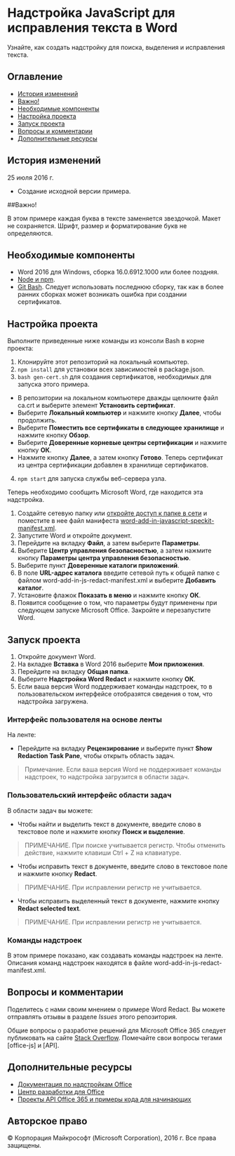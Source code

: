 # Надстройка JavaScript для исправления текста в Word

Узнайте, как создать надстройку для поиска, выделения и исправления текста.    

## Оглавление 
* [История изменений](#История-изменений)
* [Важно!](#Важно!)
* [Необходимые компоненты](#необходимые-компоненты)
* [Настройка проекта](#настройка-проекта)
* [Запуск проекта](#запуск-проекта)
* [Вопросы и комментарии](#вопросы-и-комментарии)
* [Дополнительные ресурсы](#дополнительные-ресурсы)

## История изменений

25 июля 2016 г.
* Создание исходной версии примера.

##Важно!

В этом примере каждая буква в тексте заменяется звездочкой.  Макет не сохраняется.  Шрифт, размер и форматирование букв не определяются.

## Необходимые компоненты

* Word 2016 для Windows, сборка 16.0.6912.1000 или более поздняя.
* [Node и npm](https://nodejs.org/en/).
* [Git Bash](https://git-scm.com/downloads). Следует использовать последнюю сборку, так как в более ранних сборках может возникать ошибка при создании сертификатов.

## Настройка проекта

Выполните приведенные ниже команды из консоли Bash в корне проекта:

1. Клонируйте этот репозиторий на локальный компьютер.
2. ```npm install``` для установки всех зависимостей в package.json.
3. ```bash gen-cert.sh``` для создания сертификатов, необходимых для запуска этого примера. 
* В репозитории на локальном компьютере дважды щелкните файл ca.crt и выберите элемент **Установить сертификат**. 
* Выберите **Локальный компьютер** и нажмите кнопку **Далее**, чтобы продолжить. 
* Выберите **Поместить все сертификаты в следующее хранилище** и нажмите кнопку **Обзор**.  
* Выберите **Доверенные корневые центры сертификации** и нажмите кнопку **ОК**. 
* Нажмите кнопку **Далее**, а затем кнопку **Готово**. Теперь сертификат из центра сертификации добавлен в хранилище сертификатов.
4. ```npm start``` для запуска службы веб-сервера узла.

Теперь необходимо сообщить Microsoft Word, где находится эта надстройка.

1. Создайте сетевую папку или [откройте доступ к папке в сети](https://technet.microsoft.com/ru-ru/library/cc770880.aspx) и поместите в нее файл манифеста [word-add-in-javascript-speckit-manifest.xml](word-add-in-javascript-speckit-manifest.xml).
3. Запустите Word и откройте документ.
4. Перейдите на вкладку **Файл**, а затем выберите **Параметры**.
5. Выберите **Центр управления безопасностью**, а затем нажмите кнопку **Параметры центра управления безопасностью**.
6. Выберите пункт **Доверенные каталоги приложений**.
7. В поле **URL-адрес каталога** введите сетевой путь к общей папке с файлом word-add-in-js-redact-manifest.xml и выберите **Добавить каталог**.
8. Установите флажок **Показать в меню** и нажмите кнопку **ОК**.
9. Появится сообщение о том, что параметры будут применены при следующем запуске Microsoft Office. Закройте и перезапустите Word.

## Запуск проекта

1. Откройте документ Word.
2. На вкладке **Вставка** в Word 2016 выберите **Мои приложения**.
3. Перейдите на вкладку **Общая папка**.
4. Выберите **Надстройка Word Redact** и нажмите кнопку **ОК**.
5. Если ваша версия Word поддерживает команды надстроек, то в пользовательском интерфейсе отобразятся сведения о том, что надстройка загружена.

### Интерфейс пользователя на основе ленты

На ленте:
* Перейдите на вкладку **Рецензирование** и выберите пункт **Show Redaction Task Pane**, чтобы открыть область задач.

 > Примечание. Если ваша версия Word не поддерживает команды надстроек, то надстройка загрузится в области задач.

### Пользовательский интерфейс области задач

В области задач вы можете:
* Чтобы найти и выделить текст в документе, введите слово в текстовое поле и нажмите кнопку **Поиск и выделение**.
  
> ПРИМЕЧАНИЕ.  При поиске учитывается регистр.  Чтобы отменить действие, нажмите клавиши Ctrl + Z на клавиатуре.

* Чтобы исправить текст в документе, введите слово в текстовое поле и нажмите кнопку **Redact**.
  
> ПРИМЕЧАНИЕ.  При исправлении регистр не учитывается.   

* Чтобы исправить выделенный текст в документе, нажмите кнопку **Redact selected text**.
  
> ПРИМЕЧАНИЕ.  При исправлении регистр не учитывается.       
  
### Команды надстроек

В этом примере показано, как создавать команды надстроек на ленте. Описания команд надстроек находятся в файле word-add-in-js-redact-manifest.xml. 

## Вопросы и комментарии

Поделитесь с нами своим мнением о примере Word Redact. Вы можете отправлять отзывы в разделе *Issues* этого репозитория.

Общие вопросы о разработке решений для Microsoft Office 365 следует публиковать на сайте [Stack Overflow](http://stackoverflow.com/questions/tagged/office-js+API). Помечайте свои вопросы тегами [office-js] и [API].

## Дополнительные ресурсы

* [Документация по надстройкам Office](https://msdn.microsoft.com/ru-ru/library/office/jj220060.aspx)
* [Центр разработки для Office](http://dev.office.com/)
* [Проекты API Office 365 и примеры кода для начинающих](http://msdn.microsoft.com/en-us/office/office365/howto/starter-projects-and-code-samples)

## Авторское право
© Корпорация Майкрософт (Microsoft Corporation), 2016 г. Все права защищены.


